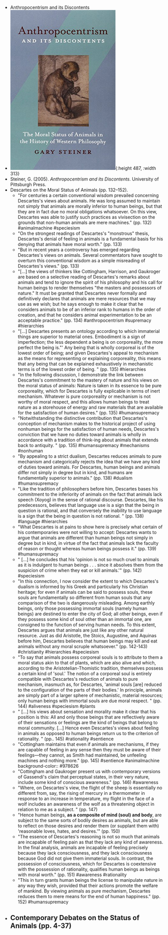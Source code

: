 - Anthropocentrism and its Discontents
- ![an.jpeg](../assets/an_1664925803416_0.jpeg){:height 487, :width 313}
- Steiner, G. (2005). *Anthropocentrism and its Discontents*. University of Pittsburgh Press.
- Descartes on the Moral Status of Animals (pp. 132–152).
	- "For centuries a certain conventional wisdom prevailed concerning Descartes's views about animals. He was long assumed to maintain not simply that animals are morally inferior to human beings, but that they are in fact due no moral obligations whatsoever. On this view, Descartes was able to justify such practices as vivisection on the grounds that non-human animals are mere machines." (pp. 132) #animalmachine #speciesism
	- "On the strongest readings of Descartes's "monstrous" thesis, Descartes's denial of feeling in animals is a fundamental basis for his denying that animals have moral worth." (pp. 133)
	- "But in recent years a controversy has emerged regarding Descartes's views on animals. Several commentators have sought to overturn this conventional wisdom as a simple misreading of Descartes's views." (pp. 133)
	- "[...] the views of thinkers like Cottingham, Harrison, and Gaukroger are based on a selective reading of Descartes's remarks about animals and tend to ignore the spirit of his philosophy and his call for human beings to render themselves "the masters and possessors of nature." It must be granted that Descartes never formally and definitively declares that animals are mere resources that we may use as we wish; but he says enough to make it clear that he considers animals to be of an inferior rank to humans in the order of creation, and that he considers animal experimentation to be an acceptable practice." (pp. 134) #anthropocentrism #supremacy #hierarchies
	- "[...]  Descartes presents an ontology according to which immaterial things are superior to material ones. Embodiment is a sign of imperfection; the less dependent a being is on corporeality, the more perfect the being is."' Any being that is wholly corporeal is of the lowest order of being; and given Descartes's appeal to mechanism as the means for representing or explaining corporeality, this means that any being that can be explained exhaustively in mechanistic terms is of the lowest order of being. " (pp. 135) #hierarchies
	- "In the following discussion, I demonstrate the link between Descartes's commitment to the mastery of nature and his views on the moral status of animals: Nature is taken in its essence to be pure corporeality, which for Descartes is fully explicable in terms of inert mechanism. Whatever is pure corporeality or mechanism is not worthy of moral respect, and this allows human beings to treat nature as a storehouse of energy and raw materials that are available for the satisfaction of human desires." (pp. 135) #humansupremacy
	- "Notwithstanding the distinctive contribution that Descartes's conception of mechanism makes to the historical project of using nonhuman beings for the satisfaction of human needs, Descartes's conviction that we have no duties toward animals is wholly in accordance with a tradition of think-ing about animals that extends back to antiquity. " (pp. 135) #humansupremacy #mechanisms #nonhuman
	- "By appealing to a strict dualism, Descartes reduces animals to pure mechanism and categorically rejects the idea that we have any kind of duties toward animals. For Descartes, human beings and animals differ not simply in degree but in kind, and humans are fundamentally superior to animals." (pp. 138) #dualism #humansupremacy
	- "Like the tradition of philosophers before him, Descartes bases his commitment to the inferiority of animals on the fact that animals lack speech (Xoyog) in the sense of rational discourse. Descartes, like his predecessors, believes that language use is a sign that the being in question is rational, and that conversely the inability to use language is a sign that the being in question is not rational. " (pp. 138) #language #hierarchies
	- "What Descartes is at pains to show here is precisely what certain of his contemporaries were not willing to accept: Descartes wants to argue that animals are different than human beings not simply in degree but in kind, in virtue of the fact that animals lack the faculty of reason or thought whereas human beings possess it." (pp. 139) #humansupremacy
	- " [...] he concludes that his 'opinion is not so much cruel to animals as it is indulgent to human beings . . . since it absolves them from the suspicion of crime when they eat or kill animals.'" (pp. 142) #speciesism
	- "In this connection, I now consider the extent to which Descartes's dualism is informed by his Greek and particularly his Christian heritage; for even if animals can be said to possess souls, these souls are fundamentally so different from human souls that any comparison of the two is dangerously misleading. Among earthly beings, only those possessing immortal souls (namely human beings) are destined to enter the city of God; all other beings, even if they possess some kind of soul other than an immortal one, are consigned to the function of serving human needs. To this extent, Descartes argues that animals are just like any other natural resource. Just as did Aristotle, the Stoics, Augustine, and Aquinas before him, Descartes believes that human beings may kill and eat animals without any moral scruple whatsoever." (pp. 142-143) #christianity #hierarchies #speciesism
	- "To say that animals possess corporeal souls is to attribute to them a moral status akin to that of plants, which are also alive and which, according to the Aristotelian-Thomistic tradition, themselves possess a certain kind of 'soul.' The notion of a corporeal soul is entirely compatible with Descartes's reduction of animals to pure mechanism, inasmuch as, for Descartes, 'animal souls [are] reduced to the configuration of the parts of their bodies.' In principle, animals are simply part of a larger sphere of mechanistic, material resources; only human beings with immortal souls are due moral respect. " (pp. 144) #aliveness #speciesism #plants
	- " [...] his views about sensation and morality make it clear that his position is this: All and only those beings that are reflectively aware of their sensations or feelings are the kind of beings that belong to moral community. [...] Hence even Descartes's views about feeling in animals as opposed to human beings return us to the criterion of rationality. " (pp.. 145) #rationality #sentience
	- "Cottingham maintains that even if animals are mechanisms, if they are capable of feeling in any sense then they must be aware of their feelings—they cannot, as Smith had maintained, be unfeeling machines and nothing more." (pp. 145) #sentience #animalmachine
	  background-color:: #978626
	- "Cottingham and Gaukroger present us with contemporary versions of Gassendi's claim that perceptual states, in their very nature, include some kind of conscious awareness." (pp. 146) #awareness
	- "Where, on Descartes's view, the flight of the sheep is essentially no different from, say, the rising of mercury in a thermometer in response to an increase in temperature, my flight in the face of a wolf includes an awareness of the wolf as a threatening object in relation to me as a subject. " (pp. 147)
	- "Hence human beings, __as a composite of mind (soul) and body__, are subject to the same sorts of bodily desires as animals, but are able to reflect on those desires and render them (or supplant them with) 'reasonable loves, hates, and desires.'" (pp. 150)
	- "The essence of Descartes's reasoning is not so much that animals are incapable of feeling pain as that they lack any kind of awareness. In the final analysis, animals are incapable of feeling precisely because they lack consciousness, and they lack consciousness because God did not give them immaterial souls. In contrast, the possession of consciousness, which for Descartes is coextensive with the possession of rationality, qualifies human beings as beings with moral worth." (pp. 151) #awareness #rationality
	- "This in turn grants human beings the license to manipulate nature in any way they wish, provided that their actions promote the welfare of mankind. By viewing animals as pure mechanism, Descartes reduces them to mere means for the end of human happiness." (pp. 152) #humansupremacy
- Contemporary Debates on the Status of Animals (pp. 4-37)
	-